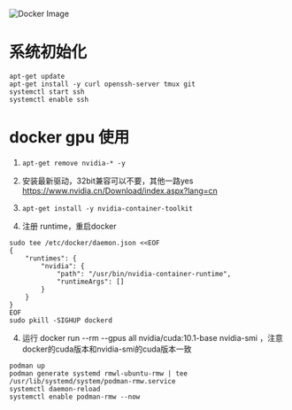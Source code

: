 ![Docker Image](https://github.com/ai-trade/docker/workflows/Docker%20Image/badge.svg)

# 系统初始化

```
apt-get update
apt-get install -y curl openssh-server tmux git
systemctl start ssh
systemctl enable ssh

```

# docker gpu 使用

1. `apt-get remove nvidia-* -y`

2. 安装最新驱动，32bit兼容可以不要，其他一路yes https://www.nvidia.cn/Download/index.aspx?lang=cn

3. `apt-get install -y nvidia-container-toolkit`

4. 注册 runtime，重启docker
```
sudo tee /etc/docker/daemon.json <<EOF
{
    "runtimes": {
        "nvidia": {
            "path": "/usr/bin/nvidia-container-runtime",
            "runtimeArgs": []
        }
    }
}
EOF
sudo pkill -SIGHUP dockerd
```

4. 运行 docker run --rm --gpus all nvidia/cuda:10.1-base nvidia-smi ，注意docker的cuda版本和nvidia-smi的cuda版本一致

```
podman up
podman generate systemd rmwl-ubuntu-rmw | tee /usr/lib/systemd/system/podman-rmw.service
systemctl daemon-reload
systemctl enable podman-rmw --now
```
